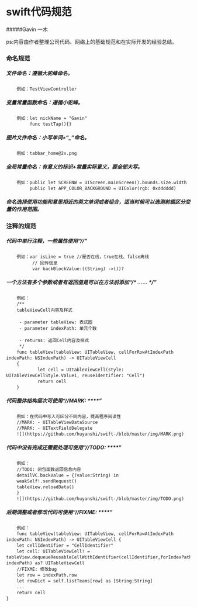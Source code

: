 swift代码规范
=====
#####Gavin 一木


ps:内容由作者整理公司代码、网络上的基础规范和在实际开发的经验总结。

### 命名规范
##### 文件命名：遵循大驼峰命名。
        例如：TestViewController
##### 变量常量函数命名：遵循小驼峰。
        例如：let nickName = "Gavin"
             func testTap(){}
##### 图片文件命名：小写单词+“_”命名。
        例如：tabbar_home@2x.png
##### 全局常量命名：有意义的标识+常量实际意义，要全部大写。
        例如：public let SCREENW = UIScreen.mainScreen().bounds.size.width 
             public let APP_COLOR_BACKGROUND = UIColor(rgb: 0xdddddd)
##### 命名选择使用功能和意思相近的英文单词或者组合，适当时候可以选测前缀区分变量的作用范围。
### 注释的规范
##### 代码中单行注释，一些属性使用“//”
        例如：var isLine = true //是否在线，true在线、false离线
              // 回传信息        
              var backBlockValue:((String) ->())?
##### 一个方法有多个参数或者有返回值是可以在方法前添加“/* …… */”
        例如：
        /**
        tableViewCell内容及样式
     
         - parameter tableView: 表试图
         - parameter indexPath: 单元个数
     
         - returns: 返回Cell内容及样式
         */
        func tableView(tableView: UITableView, cellForRowAtIndexPath indexPath: NSIndexPath) -> UITableViewCell 
        {
                let cell = UITableViewCell(style: UITableViewCellStyle.Value1, reuseIdentifier: "Cell")
                return cell
        }
##### 代码整体结构层次可使用“//MARK: ****”
        例如：在代码中写入可区分不同内容，提高程序阅读性
        //MARK: - UITableViewDataSource
        //MARK: - UITextFieldDelegate
        ![](https://github.com/huyanshi/swift-/blob/master/img/MARK.png)
##### 代码中没有完成还需要处理可使用“//TODO: ****”
        例如：
        //TODO: 闭包函数返回信息内容
        detailVC.backValue = {(value:String) in
        weakSelf!.sendRequest()
        tableView.reloadData()
        }
        ![](https://github.com/huyanshi/swift-/blob/master/img/TODO.png)
##### 后期调整或者修改代码可使用“//FIXME: ****”
        例如：
        func tableView(tableView: UITableView, cellForRowAtIndexPath indexPath: NSIndexPath) -> UITableViewCell {
        let cellIdentifier = "CellIdentifier"
        let cell: UITableViewCell! = tableView.dequeueReusableCellWithIdentifier(cellIdentifier,forIndexPath: indexPath) as? UITableViewCell
        //FIXME: 修改bug
        let row = indexPath.row
        let rowDict = self.listTeams[row] as [String:String]
        ...
        return cell
    }

